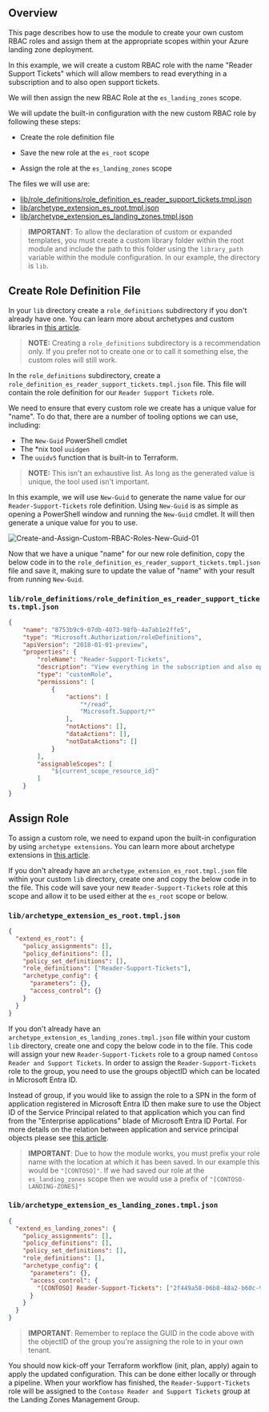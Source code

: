 <!-- markdownlint-disable first-line-h1 -->
## Overview

This page describes how to use the module to create your own custom RBAC roles and assign them at the appropriate scopes within your Azure landing zone deployment.

In this example, we will create a custom RBAC role with the name "Reader Support Tickets" which will allow members to read everything in a subscription and to also open support tickets.

We will then assign the new RBAC Role at the `es_landing_zones` scope.

We will update the built-in configuration with the new custom RBAC role by following these steps:

- Create the role definition file

- Save the new role at the `es_root` scope

- Assign the role at the `es_landing_zones` scope

The files we will use are:

- [lib/role_definitions/role_definition_es_reader_support_tickets.tmpl.json](#librole_definitionsrole_definition_es_reader_support_ticketstmpljson)
- [lib/archetype_extension_es_root.tmpl.json](#libarchetype_extension_es_roottmpljson)
- [lib/archetype_extension_es_landing_zones.tmpl.json](#libarchetype_extension_es_landing_zonestmpljson)

>**IMPORTANT**: To allow the declaration of custom or expanded templates, you must create a custom library folder within the root module and include the path to this folder using the `library_path` variable within the module configuration. In our example, the directory is `lib`.

## Create Role Definition File

In your `lib` directory create a `role_definitions` subdirectory if you don't already have one. You can learn more about archetypes and custom libraries in [this article](https://github.com/Azure/terraform-azurerm-caf-enterprise-scale/wiki/%5BUser-Guide%5D-Archetype-Definitions).

> **NOTE:** Creating a `role_definitions` subdirectory is a recommendation only. If you prefer not to create one or to call it something else, the custom roles will still work.

In the `role_definitions` subdirectory, create a `role_definition_es_reader_support_tickets.tmpl.json` file. This file will contain the role definition for our `Reader Support Tickets` role.

We need to ensure that every custom role we create has a unique value for "name". To do that, there are a number of tooling options we can use, including:

- The `New-Guid` PowerShell cmdlet
- The *nix tool `uuidgen`
- The `uuidv5` function that is built-in to Terraform.

> **NOTE:** This isn't an exhaustive list. As long as the generated value is unique, the tool used isn't important.

In this example, we will use `New-Guid` to generate the name value for our `Reader-Support-Tickets` role definition. Using `New-Guid` is as simple as opening a PowerShell window and running the `New-Guid` cmdlet. It will then generate a unique value for you to use.

![Create-and-Assign-Custom-RBAC-Roles-New-Guid-01](media/examples-create-and-assign-custom-rbac-roles-new-guid_01.png)

Now that we have a unique "name" for our new role definition, copy the below code in to the `role_definition_es_reader_support_tickets.tmpl.json` file and save it, making sure to update the value of "name" with your result from running `New-Guid`.

### `lib/role_definitions/role_definition_es_reader_support_tickets.tmpl.json`

```json
{
    "name": "8753b9c9-07db-4073-98fb-4a7ab1e2ffe5",
    "type": "Microsoft.Authorization/roleDefinitions",
    "apiVersion": "2018-01-01-preview",
    "properties": {
        "roleName": "Reader-Support-Tickets",
        "description": "View everything in the subscription and also open support tickets.",
        "type": "customRole",
        "permissions": [
            {
                "actions": [
                    "*/read",
                    "Microsoft.Support/*"
                ],
                "notActions": [],
                "dataActions": [],
                "notDataActions": []
            }
        ],
        "assignableScopes": [
            "${current_scope_resource_id}"
        ]
    }
}
```

## Assign Role

To assign a custom role, we need to expand upon the built-in configuration by using `archetype extensions`.
You can learn more about archetype extensions in [this article](https://github.com/Azure/terraform-azurerm-caf-enterprise-scale/wiki/%5BExamples%5D-Expand-Built-in-Archetype-Definitions).

If you don't already have an `archetype_extension_es_root.tmpl.json` file within your custom `lib` directory, create one and copy the below code in to the file.
This code will save your new `Reader-Support-Tickets` role at this scope and allow it to be used either at the `es_root` scope or below.

### `lib/archetype_extension_es_root.tmpl.json`

```json
{
  "extend_es_root": {
    "policy_assignments": [],
    "policy_definitions": [],
    "policy_set_definitions": [],
    "role_definitions": ["Reader-Support-Tickets"],
    "archetype_config": {
      "parameters": {},
      "access_control": {}
    }
  }
}
```

If you don't already have an `archetype_extension_es_landing_zones.tmpl.json` file within your custom `lib` directory, create one and copy the below code in to the file.
This code will assign your new `Reader-Support-Tickets` role to a group named `Contoso Reader and Support Tickets`.
In order to assign the `Reader-Support-Tickets` role to the group, you need to use the groups objectID which can be located in Microsoft Entra ID.

Instead of group, if you would like to assign the role to a SPN in the form of application registered in Microsoft Entra ID then make sure to use the Object ID of the Service Principal related to that application which you can find from the "Enterprise applications" blade of Microsoft Entra ID Portal.
For more details on the relation between application and service principal objects please see [this article](https://learn.microsoft.com/azure/active-directory/develop/app-objects-and-service-principals).

>**IMPORTANT**: Due to how the module works, you must prefix your role name with the location at which it has been saved. In our example this would be `"[CONTOSO]"`.
If we had saved our role at the `es_landing_zones` scope then we would use a prefix of `"[CONTOSO-LANDING-ZONES]"`

### `lib/archetype_extension_es_landing_zones.tmpl.json`

```json
{
  "extend_es_landing_zones": {
    "policy_assignments": [],
    "policy_definitions": [],
    "policy_set_definitions": [],
    "role_definitions": [],
    "archetype_config": {
      "parameters": {},
      "access_control": {
        "[CONTOSO] Reader-Support-Tickets": ["2f449a58-06b8-48a2-b60c-9107be0ca878"]
      }
    }
  }
}
```

>**IMPORTANT**: Remember to replace the GUID in the code above with the objectID of the group you're assigning the role to in your own tenant.

You should now kick-off your Terraform workflow (init, plan, apply) again to apply the updated configuration. This can be done either locally or through a pipeline.
When your workflow has finished, the `Reader-Support-Tickets` role will be assigned to the `Contoso Reader and Support Tickets` group at the Landing Zones Management Group.
